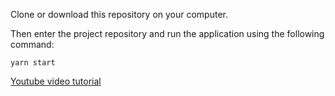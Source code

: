 Clone or download this repository on your computer.
 
Then enter the project repository and run the application using the following command:

```
yarn start
```

[Youtube video tutorial](https://youtu.be/-dKIL94R0dw)
